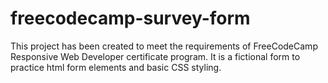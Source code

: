 # freecodecamp-survey-form

This project has been created to meet the requirements of FreeCodeCamp Responsive Web Developer certificate program. It is a fictional form to practice html form elements and basic CSS styling. 